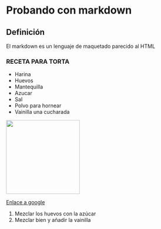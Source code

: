# Probando con markdown

## Definición

El markdown es un lenguaje de maquetado parecido al HTML

### RECETA PARA TORTA

- Harina
- Huevos
- Mantequilla
- Azucar
- Sal
- Polvo para hornear
- Vainilla una cucharada

<img src="https://i.pinimg.com/originals/92/53/60/925360679a61bd2815cebb907263f4a1.jpg" width="200px">

[Enlace a google](https://www.google.com)

1. Mezclar los huevos con la azúcar
2. Mezclar bien y añadir la vainilla
